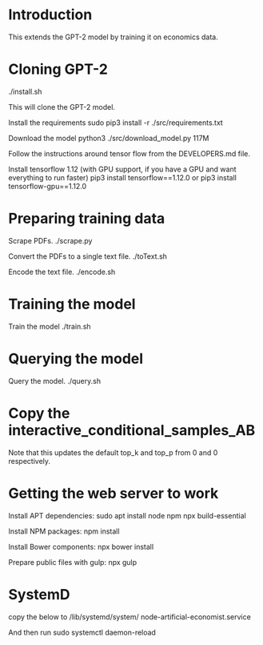 # Introduction
This extends the GPT-2 model by training it on economics data.

# Cloning GPT-2
./install.sh

This will clone the GPT-2 model.

Install the requirements
sudo pip3 install -r ./src/requirements.txt

Download the model
python3 ./src/download_model.py 117M

Follow the instructions around tensor flow from the DEVELOPERS.md file.

Install tensorflow 1.12 (with GPU support, if you have a GPU and want everything to run faster)
pip3 install tensorflow==1.12.0
or
pip3 install tensorflow-gpu==1.12.0

# Preparing training data
Scrape PDFs.
./scrape.py

Convert the PDFs to a single text file.
./toText.sh

Encode the text file.
./encode.sh

# Training the model
Train the model
./train.sh

# Querying the model
Query the model.
./query.sh

# Copy the interactive_conditional_samples_AB
 Note that this updates the default top_k and top_p from 0 and 0 respectively.

# Getting the web server to work

Install APT dependencies:
sudo apt install node npm npx build-essential

Install NPM packages:
npm install

Install Bower components:
npx bower install

Prepare public files with gulp:
npx gulp

# SystemD
copy the below to /lib/systemd/system/
node-artificial-economist.service

And then run
sudo systemctl daemon-reload
